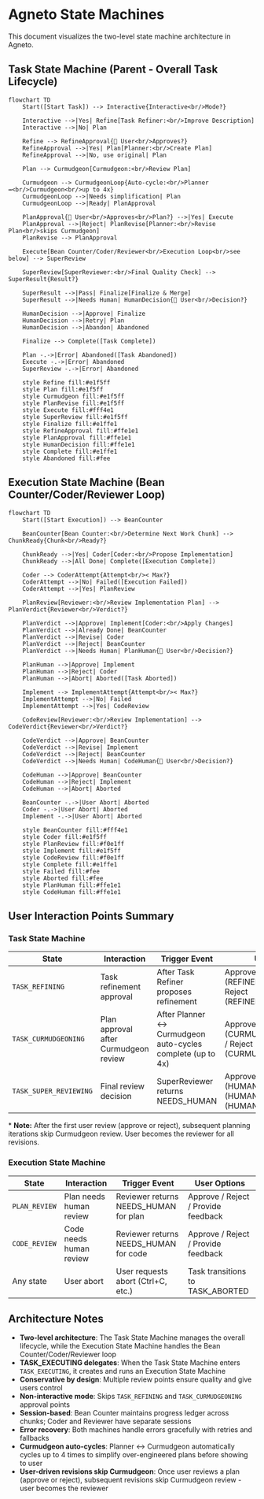 # Agneto State Machines

This document visualizes the two-level state machine architecture in Agneto.

## Task State Machine (Parent - Overall Task Lifecycle)

```mermaid
flowchart TD
    Start([Start Task]) --> Interactive{Interactive<br/>Mode?}

    Interactive -->|Yes| Refine[Task Refiner:<br/>Improve Description]
    Interactive -->|No| Plan

    Refine --> RefineApproval{👤 User<br/>Approves?}
    RefineApproval -->|Yes| Plan[Planner:<br/>Create Plan]
    RefineApproval -->|No, use original| Plan

    Plan --> Curmudgeon[Curmudgeon:<br/>Review Plan]

    Curmudgeon --> CurmudgeonLoop{Auto-cycle:<br/>Planner ↔<br/>Curmudgeon<br/>up to 4x}
    CurmudgeonLoop -->|Needs simplification| Plan
    CurmudgeonLoop -->|Ready| PlanApproval

    PlanApproval{👤 User<br/>Approves<br/>Plan?} -->|Yes| Execute
    PlanApproval -->|Reject| PlanRevise[Planner:<br/>Revise Plan<br/>skips Curmudgeon]
    PlanRevise --> PlanApproval

    Execute[Bean Counter/Coder/Reviewer<br/>Execution Loop<br/>see below] --> SuperReview

    SuperReview[SuperReviewer:<br/>Final Quality Check] --> SuperResult{Result?}

    SuperResult -->|Pass| Finalize[Finalize & Merge]
    SuperResult -->|Needs Human| HumanDecision{👤 User<br/>Decision?}

    HumanDecision -->|Approve| Finalize
    HumanDecision -->|Retry| Plan
    HumanDecision -->|Abandon| Abandoned

    Finalize --> Complete([Task Complete])

    Plan -.->|Error| Abandoned([Task Abandoned])
    Execute -.->|Error| Abandoned
    SuperReview -.->|Error| Abandoned

    style Refine fill:#e1f5ff
    style Plan fill:#e1f5ff
    style Curmudgeon fill:#e1f5ff
    style PlanRevise fill:#e1f5ff
    style Execute fill:#fff4e1
    style SuperReview fill:#e1f5ff
    style Finalize fill:#e1ffe1
    style RefineApproval fill:#ffe1e1
    style PlanApproval fill:#ffe1e1
    style HumanDecision fill:#ffe1e1
    style Complete fill:#e1ffe1
    style Abandoned fill:#fee
```

## Execution State Machine (Bean Counter/Coder/Reviewer Loop)

```mermaid
flowchart TD
    Start([Start Execution]) --> BeanCounter

    BeanCounter[Bean Counter:<br/>Determine Next Work Chunk] --> ChunkReady{Chunk<br/>Ready?}

    ChunkReady -->|Yes| Coder[Coder:<br/>Propose Implementation]
    ChunkReady -->|All Done| Complete([Execution Complete])

    Coder --> CoderAttempt{Attempt<br/>< Max?}
    CoderAttempt -->|No| Failed([Execution Failed])
    CoderAttempt -->|Yes| PlanReview

    PlanReview[Reviewer:<br/>Review Implementation Plan] --> PlanVerdict{Reviewer<br/>Verdict?}

    PlanVerdict -->|Approve| Implement[Coder:<br/>Apply Changes]
    PlanVerdict -->|Already Done| BeanCounter
    PlanVerdict -->|Revise| Coder
    PlanVerdict -->|Reject| BeanCounter
    PlanVerdict -->|Needs Human| PlanHuman{👤 User<br/>Decision?}

    PlanHuman -->|Approve| Implement
    PlanHuman -->|Reject| Coder
    PlanHuman -->|Abort| Aborted([Task Aborted])

    Implement --> ImplementAttempt{Attempt<br/>< Max?}
    ImplementAttempt -->|No| Failed
    ImplementAttempt -->|Yes| CodeReview

    CodeReview[Reviewer:<br/>Review Implementation] --> CodeVerdict{Reviewer<br/>Verdict?}

    CodeVerdict -->|Approve| BeanCounter
    CodeVerdict -->|Revise| Implement
    CodeVerdict -->|Reject| BeanCounter
    CodeVerdict -->|Needs Human| CodeHuman{👤 User<br/>Decision?}

    CodeHuman -->|Approve| BeanCounter
    CodeHuman -->|Reject| Implement
    CodeHuman -->|Abort| Aborted

    BeanCounter -.->|User Abort| Aborted
    Coder -.->|User Abort| Aborted
    Implement -.->|User Abort| Aborted

    style BeanCounter fill:#fff4e1
    style Coder fill:#e1f5ff
    style PlanReview fill:#f0e1ff
    style Implement fill:#e1f5ff
    style CodeReview fill:#f0e1ff
    style Complete fill:#e1ffe1
    style Failed fill:#fee
    style Aborted fill:#fee
    style PlanHuman fill:#ffe1e1
    style CodeHuman fill:#ffe1e1
```

## User Interaction Points Summary

### Task State Machine
| State | Interaction | Trigger Event | User Options |
|-------|-------------|---------------|--------------|
| `TASK_REFINING` | Task refinement approval | After Task Refiner proposes refinement | Approve (REFINEMENT_COMPLETE) / Reject (REFINEMENT_CANCELLED) |
| `TASK_CURMUDGEONING` | Plan approval after Curmudgeon review | After Planner ↔ Curmudgeon auto-cycles complete (up to 4x) | Approve (CURMUDGEON_APPROVED) / Reject (CURMUDGEON_SIMPLIFY)* |
| `TASK_SUPER_REVIEWING` | Final review decision | SuperReviewer returns NEEDS_HUMAN | Approve (HUMAN_APPROVED) / Retry (HUMAN_RETRY) / Abandon (HUMAN_ABANDON) |

\* **Note:** After the first user review (approve or reject), subsequent planning iterations skip Curmudgeon review. User becomes the reviewer for all revisions.

### Execution State Machine
| State | Interaction | Trigger Event | User Options |
|-------|-------------|---------------|--------------|
| `PLAN_REVIEW` | Plan needs human review | Reviewer returns NEEDS_HUMAN for plan | Approve / Reject / Provide feedback |
| `CODE_REVIEW` | Code needs human review | Reviewer returns NEEDS_HUMAN for code | Approve / Reject / Provide feedback |
| Any state | User abort | User requests abort (Ctrl+C, etc.) | Task transitions to TASK_ABORTED |

## Architecture Notes

- **Two-level architecture**: The Task State Machine manages the overall lifecycle, while the Execution State Machine handles the Bean Counter/Coder/Reviewer loop
- **TASK_EXECUTING delegates**: When the Task State Machine enters `TASK_EXECUTING`, it creates and runs an Execution State Machine
- **Conservative by design**: Multiple review points ensure quality and give users control
- **Non-interactive mode**: Skips `TASK_REFINING` and `TASK_CURMUDGEONING` approval points
- **Session-based**: Bean Counter maintains progress ledger across chunks; Coder and Reviewer have separate sessions
- **Error recovery**: Both machines handle errors gracefully with retries and fallbacks
- **Curmudgeon auto-cycles**: Planner ↔ Curmudgeon automatically cycles up to 4 times to simplify over-engineered plans before showing to user
- **User-driven revisions skip Curmudgeon**: Once user reviews a plan (approve or reject), subsequent revisions skip Curmudgeon review - user becomes the reviewer
